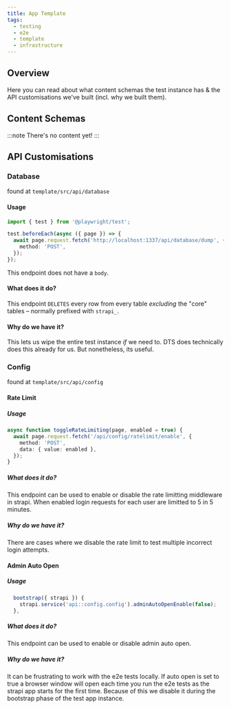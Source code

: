 ```yaml
---
title: App Template
tags:
  - testing
  - e2e
  - template
  - infrastructure
---
```


## Overview

Here you can read about what content schemas the test instance has & the API customisations we've built (incl. why we built them).

## Content Schemas

:::note
There's no content yet!
:::

## API Customisations

### Database

found at `template/src/api/database`

#### Usage

```ts
import { test } from '@playwright/test';

test.beforeEach(async ({ page }) => {
  await page.request.fetch('http://localhost:1337/api/database/dump', {
    method: 'POST',
  });
});
```

This endpoint does not have a `body`.

#### What does it do?

This endpoint `DELETES` every row from every table _excluding_ the "core" tables – normally prefixed with `strapi_`.

#### Why do we have it?

This lets us wipe the entire test instance _if_ we need to. DTS does technically
does this already for us. But nonetheless, its useful.

### Config

found at `template/src/api/config`

#### Rate Limit

##### Usage

```ts
async function toggleRateLimiting(page, enabled = true) {
  await page.request.fetch('/api/config/ratelimit/enable', {
    method: 'POST',
    data: { value: enabled },
  });
}
```

##### What does it do?

This endpoint can be used to enable or disable the rate limitting middleware in
strapi. When enabled login requests for each user are limitted to 5 in 5 minutes.

##### Why do we have it?

There are cases where we disable the rate limit to test multiple incorrect login
attempts.

#### Admin Auto Open

##### Usage

```ts
  bootstrap({ strapi }) {
    strapi.service('api::config.config').adminAutoOpenEnable(false);
  },
```

##### What does it do?

This endpoint can be used to enable or disable admin auto open.

##### Why do we have it?

It can be frustrating to work with the e2e tests locally. If auto open is set to
true a browser window will open each time you run the e2e tests as the strapi
app starts for the first time. Because of this we disable it during the
bootstrap phase of the test app instance.
